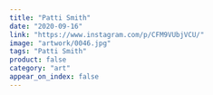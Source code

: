 ```yaml
---
title: "Patti Smith"
date: "2020-09-16"
link: "https://www.instagram.com/p/CFM9VUbjVCU/"
image: "artwork/0046.jpg"
tags: "Patti Smith"
product: false
category: "art"
appear_on_index: false
---
```

